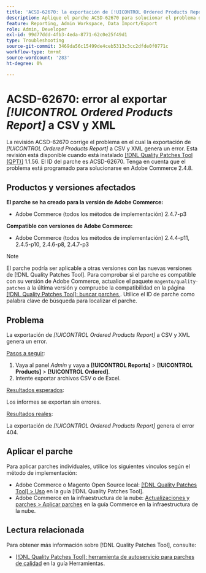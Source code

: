 ```yaml
---
title: 'ACSD-62670: la exportación de [!UICONTROL Ordered Products Report] a CSV y XML devuelve el error 404'
description: Aplique el parche ACSD-62670 para solucionar el problema de Adobe Commerce en el que la exportación de [!UICONTROL Ordered Products Report] a CSV y XML genera un error.
feature: Reporting, Admin Workspace, Data Import/Export
role: Admin, Developer
exl-id: 99d77ddd-4fb3-4eda-8771-62c0e25f49d1
type: Troubleshooting
source-git-commit: 3469da56c15499de4ceb5313c3cc2dfde0f0771c
workflow-type: tm+mt
source-wordcount: '283'
ht-degree: 0%

---
```


# ACSD-62670: error al exportar *[!UICONTROL Ordered Products Report]* a CSV y XML

La revisión ACSD-62670 corrige el problema en el cual la exportación de *[!UICONTROL Ordered Products Report]* a CSV y XML genera un error. Esta revisión está disponible cuando está instalado [[!DNL Quality Patches Tool (QPT)]](https://experienceleague.adobe.com/docs/commerce-operations/tools/quality-patches-tool/usage.html?lang=es) 1.1.56. El ID del parche es ACSD-62670. Tenga en cuenta que el problema está programado para solucionarse en Adobe Commerce 2.4.8.

## Productos y versiones afectados

**El parche se ha creado para la versión de Adobe Commerce:**

* Adobe Commerce (todos los métodos de implementación) 2.4.7-p3

**Compatible con versiones de Adobe Commerce:**

* Adobe Commerce (todos los métodos de implementación) 2.4.4-p11, 2.4.5-p10, 2.4.6-p8, 2.4.7-p3

>[!NOTE]
>
>El parche podría ser aplicable a otras versiones con las nuevas versiones de [!DNL Quality Patches Tool]. Para comprobar si el parche es compatible con su versión de Adobe Commerce, actualice el paquete `magento/quality-patches` a la última versión y compruebe la compatibilidad en la página [[!DNL Quality Patches Tool]: buscar parches ](https://experienceleague.adobe.com/tools/commerce-quality-patches/index.html?lang=es). Utilice el ID de parche como palabra clave de búsqueda para localizar el parche.

## Problema

La exportación de *[!UICONTROL Ordered Products Report]* a CSV y XML genera un error.

<u>Pasos a seguir</u>:

1. Vaya al panel *Admin* y vaya a **[!UICONTROL Reports]** > **[!UICONTROL Products]** > **[!UICONTROL Ordered]**.
1. Intente exportar archivos CSV o de Excel.

<u>Resultados esperados</u>:

Los informes se exportan sin errores.

<u>Resultados reales</u>:

La exportación de *[!UICONTROL Ordered Products Report]* genera el error 404.

## Aplicar el parche

Para aplicar parches individuales, utilice los siguientes vínculos según el método de implementación:

* Adobe Commerce o Magento Open Source local: [[!DNL Quality Patches Tool] > Uso](/help/tools/quality-patches-tool/usage.md) en la guía [!DNL Quality Patches Tool].
* Adobe Commerce en la infraestructura de la nube: [Actualizaciones y parches > Aplicar parches](https://experienceleague.adobe.com/docs/commerce-cloud-service/user-guide/develop/upgrade/apply-patches.html?lang=es) en la guía Commerce en la infraestructura de la nube.

## Lectura relacionada

Para obtener más información sobre [!DNL Quality Patches Tool], consulte:

* [[!DNL Quality Patches Tool]: herramienta de autoservicio para parches de calidad](/help/tools/quality-patches-tool/quality-patches-tool-to-self-serve-quality-patches.md) en la guía Herramientas.
